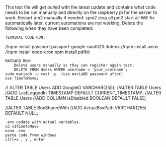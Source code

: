 This text file will get pulled with the latest update and contains what code
needs to be run manually and directly on the raspberry pi for the server to work.
Restart pm2 manually if needed:
    spm2 stop all
    pm2 start all
Will fix automatically later, current automations are not working.
    Delete the following when they have been completed:



    TERMINAL CODE RUN:
//npm install passport passport-google-oauth20 dotenv
//npm install axios
//npm install node-cron
npm install pdfkit


    MARIADB RUN:
        Delete users manually so they can register again test: 
        DELETE FROM Users WHERE username = 'your_username';
    sudo mariadb -u root -p  (use mariaDB password after)
    use TimeToMove;
 // ALTER TABLE Users ADD GoogleID VARCHAR(255);
//ALTER TABLE Users
//ADD LastLoggedIn TIMESTAMP DEFAULT CURRENT_TIMESTAMP;
//ALTER TABLE Users
//ADD COLUMN isDisabled BOOLEAN DEFAULT FALSE;

//ALTER TABLE BoxSharedWith
//ADD ActualBoxPath VARCHAR(255) DEFAULT NULL;




    .env update with actual variables.
    cd v3TimeToMove
    nano .env
    paste code from windows
    ctrl+x , y , enter